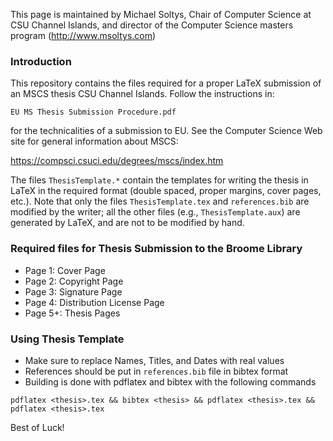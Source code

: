 This page is maintained by Michael Soltys, Chair of Computer Science at
CSU Channel Islands, and director of the Computer Science masters
program (http://www.msoltys.com)

### Introduction

This repository contains the files required for a proper LaTeX
submission of an MSCS thesis CSU Channel Islands. Follow the
instructions in:
```
EU MS Thesis Submission Procedure.pdf
```
for the technicalities of a submission to EU. See the Computer Science
Web site for general information about MSCS:

https://compsci.csuci.edu/degrees/mscs/index.htm

The files `ThesisTemplate.*` contain the templates for writing the
thesis in LaTeX in the required format (double spaced, proper margins,
cover pages, etc.). Note that only the files `ThesisTemplate.tex` and
`references.bib` are modified by the writer; all the other files
(e.g., `ThesisTemplate.aux`) are generated by LaTeX, and are not to be
modified by hand.

### Required files for Thesis Submission to the Broome Library

- Page 1: Cover Page
- Page 2: Copyright Page
- Page 3: Signature Page
- Page 4: Distribution License Page
- Page 5+: Thesis Pages

### Using Thesis Template

- Make sure to replace Names, Titles, and Dates with real values
- References should be put in `references.bib` file in bibtex format
- Building is done with pdflatex and bibtex with the following commands
```
pdflatex <thesis>.tex && bibtex <thesis> && pdflatex <thesis>.tex && pdflatex <thesis>.tex
```

Best of Luck!

